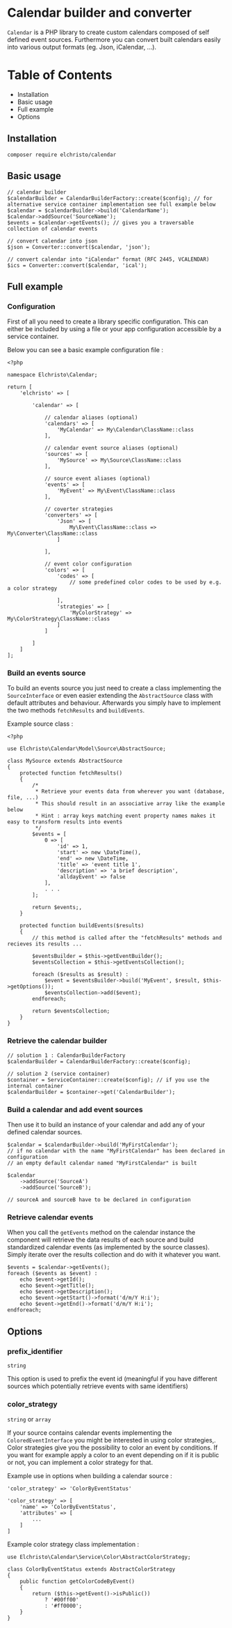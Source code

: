 # Calendar builder and converter

`Calendar` is a PHP library to create custom calendars composed of self defined event sources.
Furthermore you can convert built calendars easily into various output formats (eg. Json, iCalendar, ...).

# Table of Contents

 - Installation
 - Basic usage
 - Full example
 - Options

## Installation

    composer require elchristo/calendar

## Basic usage

    // calendar builder
    $calendarBuilder = CalendarBuilderFactory::create($config); // for alternative service container implementation see full example below
    $calendar = $calendarBuilder->build('CalendarName');
    $calendar->addSource('SourceName');
    $events = $calendar->getEvents(); // gives you a traversable collection of calendar events

    // convert calendar into json
    $json = Converter::convert($calendar, 'json');

    // convert calendar into "iCalendar" format (RFC 2445, VCALENDAR)
    $ics = Converter::convert($calendar, 'ical');

## Full example

### Configuration

First of all you need to create a library specific configuration.
This can either be included by using a file or your app configuration accessible by a service container.

Below you can see a basic example configuration file :

    <?php

    namespace Elchristo\Calendar;

    return [
        'elchristo' => [

            'calendar' => [

                // calendar aliases (optional)
                'calendars' => [
                    'MyCalendar' => My\Calendar\ClassName::class
                ],

                // calendar event source aliases (optional)
                'sources' => [
                    'MySource' => My\Source\ClassName::class
                ],

                // source event aliases (optional)
                'events' => [
                    'MyEvent' => My\Event\ClassName::class
                ],

                // coverter strategies
                'converters' => [
                    'Json' => [
                        My\Event\ClassName::class => My\Converter\ClassName::class
                    ]

                ],

                // event color configuration
                'colors' => [
                    'codes' => [
                        // some predefined color codes to be used by e.g. a color strategy

                    ],
                    'strategies' => [
                        'MyColorStrategy' => My\ColorStrategy\ClassName::class
                    ]
                ]

            ]
        ]
    ];

### Build an events source

To build an events source you just need to create a class implementing the `SourceInterface` or even easier extending the `AbstractSource` class with default attributes and behaviour.
Afterwards you simply have to implement the two methods `fetchResults` and `buildEvents`.

Example source class :

    <?php

    use Elchristo\Calendar\Model\Source\AbstractSource;

    class MySource extends AbstractSource
    {
        protected function fetchResults()
        {
            /*
             * Retrieve your events data from wherever you want (database, file, ...)
             * This should result in an associative array like the example below
             * Hint : array keys matching event property names makes it easy to transform results into events
             */
            $events = [
                0 => [
                    'id' => 1,
                    'start' => new \DateTime(),
                    'end' => new \DateTime,
                    'title' => 'event title 1',
                    'description' => 'a brief description',
                    'alldayEvent' => false
                ],
                . . .
            ];

            return $events;‚
        }

        protected function buildEvents($results)
        {
            // this method is called after the "fetchResults" methods and recieves its results ...

            $eventsBuilder = $this->getEventBuilder();
            $eventsCollection = $this->getEventsCollection();

            foreach ($results as $result) :
                $event = $eventsBuilder->build('MyEvent', $result, $this->getOptions());
                $eventsCollection->add($event);
            endforeach;

            return $eventsCollection;
        }
    }



### Retrieve the calendar builder

    // solution 1 : CalendarBuilderFactory
    $calendarBuilder = CalendarBuilderFactory::create($config);

    // solution 2 (service container)
    $container = ServiceContainer::create($config); // if you use the internal container
    $calendarBuilder = $container->get('CalendarBuilder');

### Build a calendar and add event sources

Then use it to build an instance of your calendar and add any of your defined calendar sources.

    $calendar = $calendarBuilder->build('MyFirstCalendar');
    // if no calendar with the name "MyFirstCalendar" has been declared in configuration
    // an empty default calendar named "MyFirstCalendar" is built

    $calendar
        ->addSource('SourceA')
        ->addSource('SourceB');

    // sourceA and sourceB have to be declared in configuration

### Retrieve calendar events

When you call the `getEvents` method on the calendar instance the component will retrieve the data results of each source and build standardized calendar events (as implemented by the source classes).
Simply iterate over the results collection and do with it whatever you want.

    $events = $calendar->getEvents();
    foreach ($events as $event) :
        echo $event->getId();
        echo $event->getTitle();
        echo $event->getDescription();
        echo $event->getStart()->format('d/m/Y H:i');
        echo $event->getEnd()->format('d/m/Y H:i');
    endforeach;

## Options

### prefix_identifier

`string`

This option is used to prefix the event id (meaningful if you have different sources which potentially retrieve events with same identifiers)

### color_strategy

`string` or `array`

If your source contains calendar events implementing the `ColoredEventInterface` you might be interested in using color strategies,.
Color strategies give you the possibility to color an event by conditions.
If you want for example apply a color to an event depending on if it is public or not, you can implement a color strategy for that.

Example use in options when building a calendar source :

    'color_strategy' => 'ColorByEventStatus'

    'color_strategy' => [
        'name' => 'ColorByEventStatus',
        'attributes' => [
            ...
        ]
    ]

Example color strategy class implementation :

    use Elchristo\Calendar\Service\Color\AbstractColorStrategy;

    class ColorByEventStatus extends AbstractColorStrategy
    {
        public function getColorCodeByEvent()
        {
            return ($this->getEvent()->isPublic())
                ? '#00ff00'
                : '#ff0000';
        }
    }
